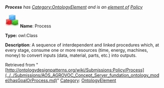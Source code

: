___Process__ has [Category:OntologyElement](../../Category/OntologyElement.md "Category:OntologyElement") and is an [element of](../../Property/ElementOf.md "Property:ElementOf") [Policy](../../Submissions/Policy.md "Submissions:Policy")_


  




[![Class](../../images/thumb/2/27/Class.gif/45px-Class.gif)](../../Image/Class.gif.md "Class")
__Name__: Process 


__Type:__ owl:Class 


__Description__: A sequence of interdependent and linked procedures which, at every stage, consume one or more resources (time, energy, machines, money) to convert inputs (data, material, parts, etc.) into outputs. 





Retrieved from "[http://ontologydesignpatterns.org/wiki/Submissions:Policy/Process](../../Submissions/AOS_AGROVOC_Concept_Server_fundation_ontology_model/hasGoalOrProcess.md)"
 [Category](http://ontologydesignpatterns.org/wiki/Special:Categories "Special:Categories"): [OntologyElement](../../Category/OntologyElement.md "Category:OntologyElement")